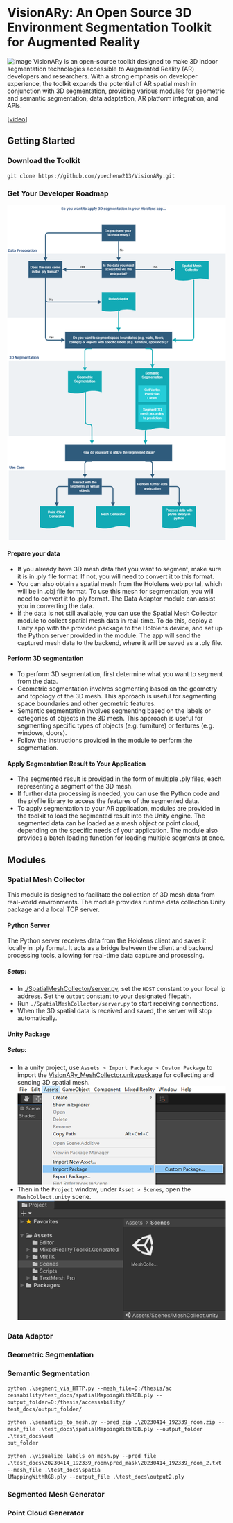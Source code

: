# VisionARy: An Open Source 3D Environment Segmentation Toolkit for Augmented Reality

![image](./doc/banner.png)
VisionARy is an open-source toolkit designed to make 3D indoor segmentation technologies accessible to Augmented Reality (AR) developers and researchers. With a strong emphasis on developer experience, the toolkit expands the potential of AR spatial mesh in conjunction with 3D segmentation, providing various modules for geometric and semantic segmentation, data adaptation, AR platform integration, and APIs.

[[video](https://www.youtube.com/playlist?list=PLrYVDrNwUVZA4m67fYLc22FMmgH0v85ib)]
## Getting Started
### Download the Toolkit
```commandline
git clone https://github.com/yuechenw213/VisionARy.git
```
### Get Your Developer Roadmap
![image](./doc/roadmap.drawio.png)

#### Prepare your data
- If you already have 3D mesh data that you want to segment, make sure it is in .ply file format. If not, you will need to convert it to this format.
- You can also obtain a spatial mesh from the Hololens web portal, which will be in .obj file format. To use this mesh for segmentation, you will need to convert it to .ply format. The Data Adaptor module can assist you in converting the data.
- If the data is not still available, you can use the Spatial Mesh Collector module to collect spatial mesh data in real-time. To do this, deploy a Unity app with the provided package to the Hololens device, and set up the Python server provided in the module. The app will send the captured mesh data to the backend, where it will be saved as a .ply file.
#### Perform 3D segmentation
- To perform 3D segmentation, first determine what you want to segment from the data.
- Geometric segmentation involves segmenting based on the geometry and topology of the 3D mesh. This approach is useful for segmenting space boundaries and other geometric features.
- Semantic segmentation involves segmenting based on the labels or categories of objects in the 3D mesh. This approach is useful for segmenting specific types of objects (e.g. furniture) or features (e.g. windows, doors).
- Follow the instructions provided in the module to perform the segmentation.
#### Apply Segmentation Result to Your Application
- The segmented result is provided in the form of multiple .ply files, each representing a segment of the 3D mesh.
- If further data processing is needed, you can use the Python code and the plyfile library to access the features of the segmented data.
- To apply segmentation to your AR application, modules are provided in the toolkit to load the segmented result into the Unity engine. The segmented data can be loaded as a mesh object or point cloud, depending on the specific needs of your application.
The module also provides a batch loading function for loading multiple segments at once.
## Modules
### Spatial Mesh Collector
This module is designed to facilitate the collection of 3D mesh data from real-world environments. 
The module provides runtime data collection Unity package and a local TCP server.
#### Python Server
The Python server receives data from the Hololens client and saves it locally in .ply format. It acts as a bridge between the client and backend processing tools, allowing for real-time data capture and processing.

##### Setup:
- In [./SpatialMeshCollector/server.py](./SpatialMeshCollector/server.py), set the `HOST` constant to your local ip address. Set the `output` constant to your designated filepath.
- Run `./SpatialMeshCollector/server.py` to start receiving connections.
- When the 3D spatial data is received and saved, the server will stop automatically.

#### Unity Package
##### Setup:
- In a unity project, use `Assets > Import Package > Custom Package` to import the [VisionARy_MeshCollector.unitypackage](./SpatialMeshCollector/UnityExample/VisionARy_MeshCollector.unitypackage) for collecting and sending 3D spatial mesh.
![image](./doc/import_package.png)
- Then in the `Project` window, under `Asset > Scenes`, open the `MeshCollect.unity` scene.
![image](./doc/collectorscene.png)
### Data Adaptor
### Geometric Segmentation
### Semantic Segmentation

```commandline
python .\segment_via_HTTP.py --mesh_file=D:/thesis/ac
cessability/test_docs/spatialMappingWithRGB.ply --output_folder=D:/thesis/accessability/
test_docs/output_folder/
```
```commandline
python .\semantics_to_mesh.py --pred_zip .\20230414_192339_room.zip --mesh_file .\test_docs\spatialMappingWithRGB.ply --output_folder .\test_docs\out
put_folder
```

```commandline
python .\visualize_labels_on_mesh.py --pred_file .\test_docs\20230414_192339_room\pred_mask\20230414_192339_room_2.txt --mesh_file .\test_docs\spatia
lMappingWithRGB.ply --output_file .\test_docs\output2.ply
```

### Segmented Mesh Generator

### Point Cloud Generator


